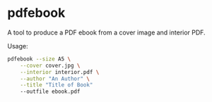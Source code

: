 # pdfebook

A tool to produce a PDF ebook from a cover image and interior PDF.

Usage:

```bash
pdfebook --size A5 \
    --cover cover.jpg \
    --interior interior.pdf \
    --author "An Author" \
    --title "Title of Book"
    --outfile ebook.pdf
```
